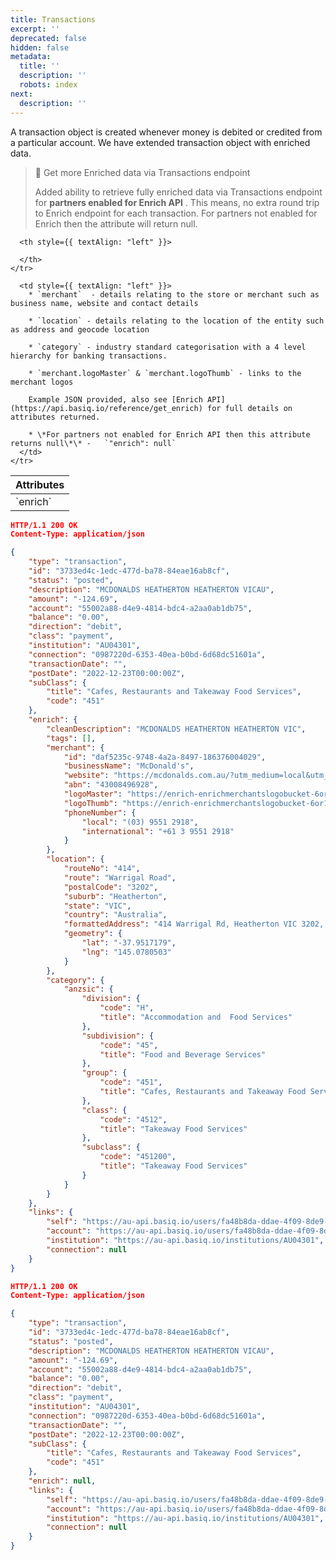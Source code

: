 ```yaml
---
title: Transactions
excerpt: ''
deprecated: false
hidden: false
metadata:
  title: ''
  description: ''
  robots: index
next:
  description: ''
---
```

A transaction object is created whenever money is debited or credited from a particular account. We have extended transaction object with enriched data. 

> 📘 Get more Enriched data via Transactions endpoint
>
> Added ability to retrieve fully enriched data via Transactions endpoint for **partners enabled for Enrich API** . This means, no extra round trip to Enrich endpoint for each transaction.  For partners not enabled for Enrich then the attribute will return null.

<Table align={["left","left"]}>
  <thead>
    <tr>
      <th style={{ textAlign: "left" }}>
        Attributes
      </th>

      <th style={{ textAlign: "left" }}>

      </th>
    </tr>
  </thead>

  <tbody>
    <tr>
      <td style={{ textAlign: "left" }}>
        `enrich`
      </td>

      <td style={{ textAlign: "left" }}>
        * `merchant`  - details relating to the store or merchant such as business name, website and contact details

        * `location` - details relating to the location of the entity such as address and geocode location

        * `category` - industry standard categorisation with a 4 level hierarchy for banking transactions.

        * `merchant.logoMaster` & `merchant.logoThumb` - links to the merchant logos

        Example JSON provided, also see [Enrich API](https://api.basiq.io/reference/get_enrich) for full details on attributes returned.

        * \*For partners not enabled for Enrich API then this attribute returns null\*\* -   `"enrich": null`
      </td>
    </tr>
  </tbody>
</Table>

```json Enrich enabled transaction object
HTTP/1.1 200 OK
Content-Type: application/json

{
    "type": "transaction",
    "id": "3733ed4c-1edc-477d-ba78-84eae16ab8cf",
    "status": "posted",
    "description": "MCDONALDS HEATHERTON HEATHERTON VICAU",
    "amount": "-124.69",
    "account": "55002a88-d4e9-4814-bdc4-a2aa0ab1db75",
    "balance": "0.00",
    "direction": "debit",
    "class": "payment",
    "institution": "AU04301",
    "connection": "0987220d-6353-40ea-b0bd-6d68dc51601a",
    "transactionDate": "",
    "postDate": "2022-12-23T00:00:00Z",
    "subClass": {
        "title": "Cafes, Restaurants and Takeaway Food Services",
        "code": "451"
    },
    "enrich": {
        "cleanDescription": "MCDONALDS HEATHERTON HEATHERTON VIC",
        "tags": [],
        "merchant": {
            "id": "daf5235c-9748-4a2a-8497-186376004029",
            "businessName": "McDonald's",
            "website": "https://mcdonalds.com.au/?utm_medium=local&utm_source=google%20my%20business&utm_campaign=local%20search&utm_content=vic&utm_term=mcdonalds%20heatherton",
            "abn": "43008496928",
            "logoMaster": "https://enrich-enrichmerchantslogobucket-6or17iuhdvs9.s3-ap-southeast-2.amazonaws.com/mcdonalds-master.svg",
            "logoThumb": "https://enrich-enrichmerchantslogobucket-6or17iuhdvs9.s3-ap-southeast-2.amazonaws.com/mcdonalds-thumb.svg",
            "phoneNumber": {
                "local": "(03) 9551 2918",
                "international": "+61 3 9551 2918"
            }
        },
        "location": {
            "routeNo": "414",
            "route": "Warrigal Road",
            "postalCode": "3202",
            "suburb": "Heatherton",
            "state": "VIC",
            "country": "Australia",
            "formattedAddress": "414 Warrigal Rd, Heatherton VIC 3202, Australia",
            "geometry": {
                "lat": "-37.9517179",
                "lng": "145.0780503"
            }
        },
        "category": {
            "anzsic": {
                "division": {
                    "code": "H",
                    "title": "Accommodation and  Food Services"
                },
                "subdivision": {
                    "code": "45",
                    "title": "Food and Beverage Services"
                },
                "group": {
                    "code": "451",
                    "title": "Cafes, Restaurants and Takeaway Food Services"
                },
                "class": {
                    "code": "4512",
                    "title": "Takeaway Food Services"
                },
                "subclass": {
                    "code": "451200",
                    "title": "Takeaway Food Services"
                }
            }
        }
    },
    "links": {
        "self": "https://au-api.basiq.io/users/fa48b8da-ddae-4f09-8de9-70dd9520d523/transactions/3733ed4c-1edc-477d-ba78-84eae16ab8cf",
        "account": "https://au-api.basiq.io/users/fa48b8da-ddae-4f09-8de9-70dd9520d523/accounts/55002a88-d4e9-4814-bdc4-a2aa0ab1db75",
        "institution": "https://au-api.basiq.io/institutions/AU04301",
        "connection": null
    }
}
```
```json Enrich disabled
HTTP/1.1 200 OK
Content-Type: application/json

{
    "type": "transaction",
    "id": "3733ed4c-1edc-477d-ba78-84eae16ab8cf",
    "status": "posted",
    "description": "MCDONALDS HEATHERTON HEATHERTON VICAU",
    "amount": "-124.69",
    "account": "55002a88-d4e9-4814-bdc4-a2aa0ab1db75",
    "balance": "0.00",
    "direction": "debit",
    "class": "payment",
    "institution": "AU04301",
    "connection": "0987220d-6353-40ea-b0bd-6d68dc51601a",
    "transactionDate": "",
    "postDate": "2022-12-23T00:00:00Z",
    "subClass": {
        "title": "Cafes, Restaurants and Takeaway Food Services",
        "code": "451"
    },
    "enrich": null,
    "links": {
        "self": "https://au-api.basiq.io/users/fa48b8da-ddae-4f09-8de9-70dd9520d523/transactions/3733ed4c-1edc-477d-ba78-84eae16ab8cf",
        "account": "https://au-api.basiq.io/users/fa48b8da-ddae-4f09-8de9-70dd9520d523/accounts/55002a88-d4e9-4814-bdc4-a2aa0ab1db75",
        "institution": "https://au-api.basiq.io/institutions/AU04301",
        "connection": null
    }
}
```
